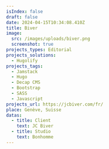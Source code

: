 ```yaml
---
isIndex: false
draft: false
date: 2024-04-15T10:34:08.410Z
title: Biver
image:
  src: /images/uploads/biver.png
  screenshot: true
projects_types: Editorial
projects_solutions:
  - Hugolify
projects_tags:
  - Jamstack
  - Hugo
  - Decap CMS
  - Bootstrap
  - SASS
  - Javascript
projects_url: https://jcbiver.com/fr/
place: Genève, Suisse
datas:
  - title: Client
    text: JC Biver
  - title: Studio
    text: Bonhomme
---
```

